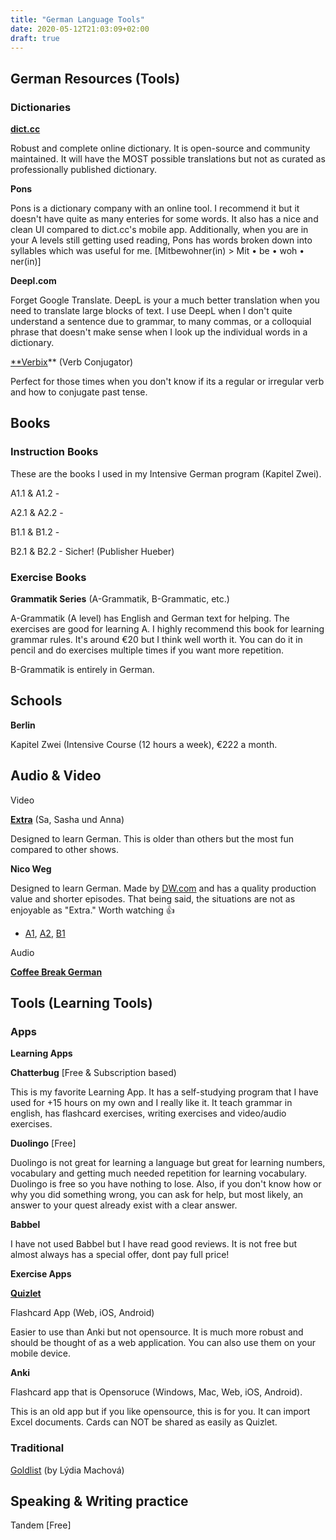 ```yaml
---
title: "German Language Tools"
date: 2020-05-12T21:03:09+02:00
draft: true
---
```


## German Resources (Tools)

### Dictionaries

**[dict.cc](https://dict.cc)**

Robust and complete online dictionary. It is open-source and community maintained. It will have the MOST possible translations but not as curated as professionally published dictionary.

**Pons**

Pons is a dictionary company with an online tool. I recommend it but it doesn't have quite as many enteries for some words. It also has a nice and clean UI compared to dict.cc's mobile app. Additionally, when you are in your A levels still getting used reading, Pons has words broken down into syllables which was useful for me. [Mitbewohner(in) > Mit • be • woh • ner(in)]

**Deepl.com**

Forget Google Translate. DeepL is your a much better translation when you need to translate large blocks of text. I use DeepL when I don't quite understand a sentence due to grammar, to many commas, or a colloquial phrase that doesn't make sense when I look up the individual words in a dictionary.

[**Verbix](https://www.verbix.com/languages/german.html)** (Verb Conjugator)

Perfect for those times when you don't know if its a regular or irregular verb and how to conjugate past tense.

## Books

### Instruction Books

These are the books I used in my Intensive German program (Kapitel Zwei).

A1.1 & A1.2 -

A2.1 & A2.2 -

B1.1 & B1.2 -

B2.1 & B2.2 - Sicher! (Publisher Hueber)

### Exercise Books

**Grammatik Series** (A-Grammatik, B-Grammatic, etc.)

A-Grammatik (A level) has English and German text for helping. The exercises are good for learning A. I highly recommend this book for learning grammar rules.  It's around €20 but I think well worth it. You can do it in pencil and do exercises multiple times if you want more repetition.

B-Grammatik is entirely in German.

## Schools

**Berlin**

Kapitel Zwei (Intensive Course (12 hours a week), €222 a month.

## Audio & Video

Video

[**Extra**](https://www.youtube.com/watch?v=vPUCTP_SQ9Q&list=PLGQBKSq2HITf3Px13eDGBgmJEeXfWa3wC) (Sa, Sasha und Anna)

Designed to learn German. This is older than others but the most fun compared to other shows.

**Nico Weg**

Designed to learn German. Made by [DW.com](http://dw.com) and has a quality production value and shorter episodes. That being said, the situations are not as enjoyable as "Extra." Worth watching 👍

- [A1](https://www.youtube.com/watch?v=4-eDoThe6qo), [A2](https://www.youtube.com/watch?v=Lg5P2w_Ro1c), [B1](https://www.youtube.com/watch?v=LkufozluseI)

Audio

**[Coffee Break German](https://radiolingua.com/coffeebreakgerman/)**

## Tools (Learning Tools)

### Apps

**Learning Apps**

**Chatterbug** [Free & Subscription based)

This is my favorite Learning App. It has a self-studying program that I have used for +15 hours on my own and I really like it. It teach grammar in english, has flashcard exercises, writing exercises and video/audio exercises.

**Duolingo** [Free]

Duolingo is not great for learning a language but great for learning numbers, vocabulary and getting much needed repetition for learning vocabulary. Duolingo is free so you have nothing to lose. Also, if you don't know how or why you did something wrong, you can ask for help, but most likely, an answer to your quest already exist with a clear answer.

**Babbel**

I have not used Babbel but I have read good reviews. It is not free but almost always has a special offer, dont pay full price!

**Exercise Apps**

[**Quizlet**](https://quizlet.com/)

Flashcard App (Web, iOS, Android)

Easier to use than Anki but not opensource. It is much more robust and should be thought of as a web application. You can also use them on your mobile device.  

**Anki**

Flashcard app that is Opensoruce (Windows, Mac, Web, iOS, Android).

This is an old app but if you like opensource, this is for you. It can import Excel documents. Cards can NOT be shared as easily as Quizlet.

### Traditional

[Goldlist](https://www.languagementoring.com/wp-content/uploads/2018/11/The-Goldlist-method-in-a-Nutshell-Language-mentoring.pdf) (by Lýdia Machová)

## Speaking & Writing practice

Tandem [Free]

